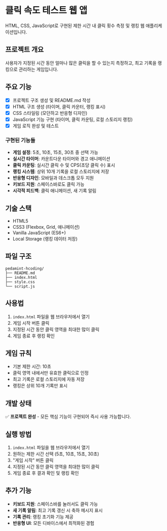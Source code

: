 # 클릭 속도 테스트 웹 앱

HTML, CSS, JavaScript로 구현된 제한 시간 내 클릭 횟수 측정 및 랭킹 웹 애플리케이션입니다.

## 프로젝트 개요

사용자가 지정된 시간 동안 얼마나 많은 클릭을 할 수 있는지 측정하고, 최고 기록을 랭킹으로 관리하는 게임입니다.

## 주요 기능

- [x] 프로젝트 구조 생성 및 README.md 작성
- [x] HTML 구조 생성 (타이머, 클릭 카운터, 랭킹 표시)
- [x] CSS 스타일링 (모던하고 반응형 디자인)
- [x] JavaScript 기능 구현 (타이머, 클릭 카운팅, 로컬 스토리지 랭킹)
- [x] 게임 로직 완성 및 테스트

### 구현된 기능들

- **게임 설정**: 5초, 10초, 15초, 30초 중 선택 가능
- **실시간 타이머**: 카운트다운 타이머와 경고 애니메이션
- **클릭 카운팅**: 실시간 클릭 수 및 CPS(초당 클릭 수) 표시
- **랭킹 시스템**: 상위 10개 기록을 로컬 스토리지에 저장
- **반응형 디자인**: 모바일과 데스크톱 모두 지원
- **키보드 지원**: 스페이스바로도 클릭 가능
- **시각적 피드백**: 클릭 애니메이션, 새 기록 알림

## 기술 스택

- HTML5
- CSS3 (Flexbox, Grid, 애니메이션)
- Vanilla JavaScript (ES6+)
- Local Storage (랭킹 데이터 저장)

## 파일 구조

```
pedamint-hcoding/
├── README.md
├── index.html
├── style.css
└── script.js
```

## 사용법

1. `index.html` 파일을 웹 브라우저에서 열기
2. 게임 시작 버튼 클릭
3. 지정된 시간 동안 클릭 영역을 최대한 많이 클릭
4. 게임 종료 후 랭킹 확인

## 게임 규칙

- 기본 제한 시간: 10초
- 클릭 영역 내에서만 유효한 클릭으로 인정
- 최고 기록은 로컬 스토리지에 자동 저장
- 랭킹은 상위 10개 기록만 표시

## 개발 상태

✅ **프로젝트 완성** - 모든 핵심 기능이 구현되어 즉시 사용 가능합니다.

## 실행 방법

1. `index.html` 파일을 웹 브라우저에서 열기
2. 원하는 제한 시간 선택 (5초, 10초, 15초, 30초)
3. "게임 시작" 버튼 클릭
4. 지정된 시간 동안 클릭 영역을 최대한 많이 클릭
5. 게임 종료 후 결과 확인 및 랭킹 확인

## 추가 기능

- **키보드 지원**: 스페이스바를 눌러서도 클릭 가능
- **새 기록 알림**: 최고 기록 갱신 시 축하 메시지 표시
- **기록 관리**: 랭킹 초기화 기능 제공
- **반응형 UI**: 모든 디바이스에서 최적화된 경험
